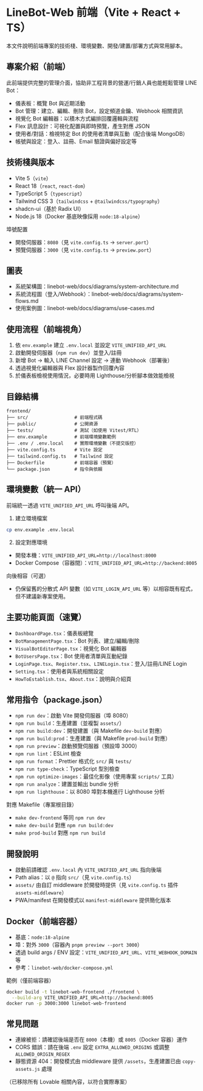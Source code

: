 # LineBot-Web 前端（Vite + React + TS）

本文件說明前端專案的技術棧、環境變數、開發/建置/部署方式與常用腳本。

## 專案介紹（前端）

此前端提供完整的管理介面，協助非工程背景的營運/行銷人員也能輕鬆管理 LINE Bot：
- 儀表板：概覽 Bot 與近期活動
- Bot 管理：建立、編輯、刪除 Bot，設定頻道金鑰、Webhook 相關資訊
- 視覺化 Bot 編輯器：以積木方式編排回覆邏輯與流程
- Flex 訊息設計：可視化配置與即時預覽，產生對應 JSON
- 使用者/對話：檢視特定 Bot 的使用者清單與互動（配合後端 MongoDB）
- 帳號與設定：登入、註冊、Email 驗證與偏好設定等

## 技術棧與版本

- Vite 5（`vite`）
- React 18（`react`, `react-dom`）
- TypeScript 5（`typescript`）
- Tailwind CSS 3（`tailwindcss` + `@tailwindcss/typography`）
- shadcn-ui（基於 Radix UI）
- Node.js 18（Docker 基底映像採用 `node:18-alpine`）

埠號配置
- 開發伺服器：`8080`（見 `vite.config.ts` → `server.port`）
- 預覽伺服器：`3000`（見 `vite.config.ts` → `preview.port`）

## 圖表

- 系統架構圖：linebot-web/docs/diagrams/system-architecture.md
- 系統流程圖（登入/Webhook）：linebot-web/docs/diagrams/system-flows.md
- 使用案例圖：linebot-web/docs/diagrams/use-cases.md

## 使用流程（前端視角）

1) 依 `env.example` 建立 `.env.local` 並設定 `VITE_UNIFIED_API_URL`
2) 啟動開發伺服器（`npm run dev`）並登入/註冊
3) 新增 Bot → 輸入 LINE Channel 設定 → 連動 Webhook（部署後）
4) 透過視覺化編輯器與 Flex 設計器製作回覆內容
5) 於儀表板檢視使用情況，必要時用 Lighthouse/分析腳本做效能檢視

## 目錄結構

```
frontend/
├── src/                 # 前端程式碼
├── public/              # 公開資源
├── tests/               # 測試（如使用 Vitest/RTL）
├── env.example          # 前端環境變數範例
├── .env / .env.local    # 實際環境變數（不提交版控）
├── vite.config.ts       # Vite 設定
├── tailwind.config.ts   # Tailwind 設定
├── Dockerfile           # 前端容器（預覽）
└── package.json         # 指令與依賴
```

## 環境變數（統一 API）

前端統一透過 `VITE_UNIFIED_API_URL` 呼叫後端 API。

1) 建立環境檔案
```bash
cp env.example .env.local
```

2) 設定對應環境
- 開發本機：`VITE_UNIFIED_API_URL=http://localhost:8000`
- Docker Compose（容器間）：`VITE_UNIFIED_API_URL=http://backend:8005`

向後相容（可選）
- 仍保留舊的分散式 API 變數（如 `VITE_LOGIN_API_URL` 等）以相容既有程式，但不建議新專案使用。

## 主要功能頁面（速覽）

- `DashboardPage.tsx`：儀表板總覽
- `BotManagementPage.tsx`：Bot 列表、建立/編輯/刪除
- `VisualBotEditorPage.tsx`：視覺化 Bot 編輯器
- `BotUsersPage.tsx`：Bot 使用者清單與互動紀錄
- `LoginPage.tsx`、`Register.tsx`、`LINELogin.tsx`：登入/註冊/LINE Login
- `Setting.tsx`：使用者與系統相關設定
- `HowToEstablish.tsx`、`About.tsx`：說明與介紹頁

## 常用指令（package.json）

- `npm run dev`：啟動 Vite 開發伺服器（埠 8080）
- `npm run build`：生產建置（並複製 `assets/`）
- `npm run build:dev`：開發建置（與 Makefile `dev-build` 對應）
- `npm run build:prod`：生產建置（與 Makefile `prod-build` 對應）
- `npm run preview`：啟動預覽伺服器（預設埠 3000）
- `npm run lint`：ESLint 檢查
- `npm run format`：Prettier 格式化 `src/` 與 `tests/`
- `npm run type-check`：TypeScript 型別檢查
- `npm run optimize-images`：最佳化影像（使用專案 `scripts/` 工具）
- `npm run analyze`：建置並輸出 bundle 分析
- `npm run lighthouse`：以 8080 埠對本機進行 Lighthouse 分析

對應 Makefile（專案根目錄）
- `make dev-frontend` 等同 `npm run dev`
- `make dev-build` 對應 `npm run build:dev`
- `make prod-build` 對應 `npm run build`

## 開發說明

- 啟動前請確認 `.env.local` 內 `VITE_UNIFIED_API_URL` 指向後端
- Path alias：以 `@` 指向 `src/`（見 `vite.config.ts`）
- `assets/` 由自訂 middleware 於開發時提供（見 `vite.config.ts` 插件 `assets-middleware`）
- PWA/manifest 在開發模式以 `manifest-middleware` 提供簡化版本

## Docker（前端容器）

- 基底：`node:18-alpine`
- 埠：對外 `3000`（容器內 `pnpm preview --port 3000`）
- 透過 build args / ENV 設定：`VITE_UNIFIED_API_URL`、`VITE_WEBHOOK_DOMAIN` 等
- 參考：`linebot-web/docker-compose.yml`

範例（僅前端容器）
```bash
docker build -t linebot-web-frontend ./frontend \
  --build-arg VITE_UNIFIED_API_URL=http://backend:8005
docker run -p 3000:3000 linebot-web-frontend
```

## 常見問題

- 連線被拒：請確認後端是否在 `8000`（本機）或 `8005`（Docker 容器）運作
- CORS 錯誤：請在後端 `.env` 設定 `EXTRA_ALLOWED_ORIGINS` 或調整 `ALLOWED_ORIGIN_REGEX`
- 靜態資源 404：開發模式由 middleware 提供 `/assets`，生產建置已由 `copy-assets.js` 處理

（已移除所有 Lovable 相關內容，以符合實際專案）
